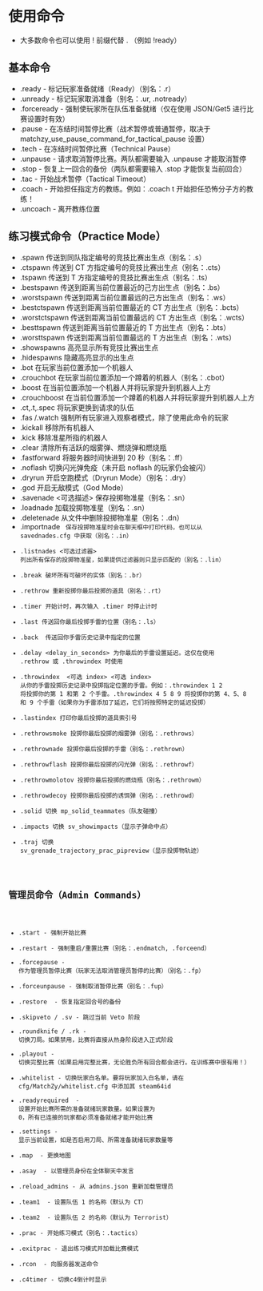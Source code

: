# 使用命令
- 大多数命令也可以使用 ! 前缀代替 . （例如 !ready）

## 基本命令
- .ready - 标记玩家准备就绪（Ready）（别名：.r）
- .unready - 标记玩家取消准备（别名：.ur, .notready）
- .forceready - 强制使玩家所在队伍准备就绪（仅在使用 JSON/Get5 进行比赛设置时有效）
- .pause - 在冻结时间暂停比赛（战术暂停或普通暂停，取决于 matchzy_use_pause_command_for_tactical_pause 设置）
- .tech - 在冻结时间暂停比赛（Technical Pause）
- .unpause - 请求取消暂停比赛。两队都需要输入 .unpause 才能取消暂停
- .stop - 恢复上一回合的备份（两队都需要输入 .stop 才能恢复当前回合）
- .tac - 开始战术暂停（Tactical Timeout）
- .coach <side> - 开始担任指定方的教练。例如：.coach t 开始担任恐怖分子方的教练！
- .uncoach - 离开教练位置

## 练习模式命令（Practice Mode）
- .spawn <number>  传送到同队指定编号的竞技比赛出生点（别名：.s）
- .ctspawn <number>  传送到 CT 方指定编号的竞技比赛出生点（别名：.cts）
- .tspawn <number>  传送到 T 方指定编号的竞技比赛出生点（别名：.ts）
- .bestspawn  传送到距离当前位置最近的己方出生点（别名：.bs）
- .worstspawn  传送到距离当前位置最远的己方出生点（别名：.ws）
- .bestctspawn  传送到距离当前位置最近的 CT 方出生点（别名：.bcts）
- .worstctspawn  传送到距离当前位置最远的 CT 方出生点（别名：.wcts）
- .besttspawn  传送到距离当前位置最近的 T 方出生点（别名：.bts）
- .worsttspawn  传送到距离当前位置最远的 T 方出生点（别名：.wts）
- .showspawns  高亮显示所有竞技比赛出生点
- .hidespawns  隐藏高亮显示的出生点
- .bot  在玩家当前位置添加一个机器人
- .crouchbot  在玩家当前位置添加一个蹲着的机器人（别名：.cbot）
- .boost  在当前位置添加一个机器人并将玩家提升到机器人上方
- .crouchboost  在当前位置添加一个蹲着的机器人并将玩家提升到机器人上方
- .ct,.t,.spec  将玩家更换到请求的队伍
- .fas /.watch 强制所有玩家进入观察者模式，除了使用此命令的玩家
- .kickall  移除所有机器人
- .kick  移除准星所指的机器人
- .clear  清除所有活跃的烟雾弹、燃烧弹和燃烧瓶
- .fastforward  将服务器时间快进到 20 秒（别名：.ff）
- .noflash  切换闪光弹免疫（未开启 noflash 的玩家仍会被闪）
- .dryrun  开启空跑模式（Dryrun Mode）（别名：.dry）
- .god  开启无敌模式（God Mode）
- .savenade <n> <可选描述>  保存投掷物准星（别名：.sn）
- .loadnade <n>  加载投掷物准星（别名：.sn）
- .deletenade <n>  从文件中删除投掷物准星（别名：.dn）
- .importnade <code>  保存投掷物准星时会在聊天框中打印代码，也可以从 savednades.cfg 中获取（别名：.in）
- .listnades <可选过滤器>  列出所有保存的投掷物准星，如果提供过滤器则只显示匹配的（别名：.lin）
- .break  破坏所有可破坏的实体（别名：.br）
- .rethrow  重新投掷你最后投掷的道具（别名：.rt）
- .timer  开始计时，再次输入 .timer 时停止计时
- .last  传送回你最后投掷手雷的位置（别名：.ls）
- .back <number>  传送回你手雷历史记录中指定的位置
- .delay <delay_in_seconds>  为你最后的手雷设置延迟。这仅在使用 .rethrow 或 .throwindex 时使用
- .throwindex <index> <可选 index> <可选 index>  从你的手雷投掷历史记录中投掷指定位置的手雷。例如：.throwindex 1 2 将投掷你的第 1 和第 2 个手雷。.throwindex 4 5 8 9 将投掷你的第 4、5、8 和 9 个手雷（如果你为手雷添加了延迟，它们将按照特定的延迟投掷）
- .lastindex  打印你最后投掷的道具索引号
- .rethrowsmoke  投掷你最后投掷的烟雾弹（别名：.rethrows）
- .rethrownade  投掷你最后投掷的手雷（别名：.rethrown）
- .rethrowflash  投掷你最后投掷的闪光弹（别名：.rethrowf）
- .rethrowmolotov  投掷你最后投掷的燃烧瓶（别名：.rethrowm）
- .rethrowdecoy  投掷你最后投掷的诱饵弹（别名：.rethrowd）
- .solid  切换 mp_solid_teammates（队友碰撞）
- .impacts  切换 sv_showimpacts（显示子弹命中点）
- .traj  切换 sv_grenade_trajectory_prac_pipreview（显示投掷物轨迹）

## 管理员命令（Admin Commands）

- .start - 强制开始比赛
- .restart - 强制重启/重置比赛（别名：.endmatch, .forceend）
- .forcepause - 作为管理员暂停比赛（玩家无法取消管理员暂停的比赛）（别名：.fp）
- .forceunpause - 强制取消暂停比赛（别名：.fup）
- .restore <round> - 恢复指定回合号的备份
- .skipveto / .sv - 跳过当前 Veto 阶段
- .roundknife / .rk - 切换刀局。如果禁用，比赛将直接从热身阶段进入正式阶段
- .playout - 切换完整比赛（如果启用完整比赛，无论胜负所有回合都会进行。在训练赛中很有用！）
- .whitelist - 切换玩家白名单。要将玩家加入白名单，请在 cfg/MatchZy/whitelist.cfg 中添加其 steam64id
- .readyrequired <number> - 设置开始比赛所需的准备就绪玩家数量。如果设置为 0，所有已连接的玩家都必须准备就绪才能开始比赛
- .settings - 显示当前设置，如是否启用刀局、所需准备就绪玩家数量等
- .map <mapname> - 更换地图
- .asay <message> - 以管理员身份在全体聊天中发言
- .reload_admins - 从 admins.json 重新加载管理员
- .team1 <n> - 设置队伍 1 的名称（默认为 CT）
- .team2 <n> - 设置队伍 2 的名称（默认为 Terrorist）
- .prac - 开始练习模式（别名：.tactics）
- .exitprac - 退出练习模式并加载比赛模式
- .rcon <command> - 向服务器发送命令 
- .c4timer - 切换c4倒计时显示